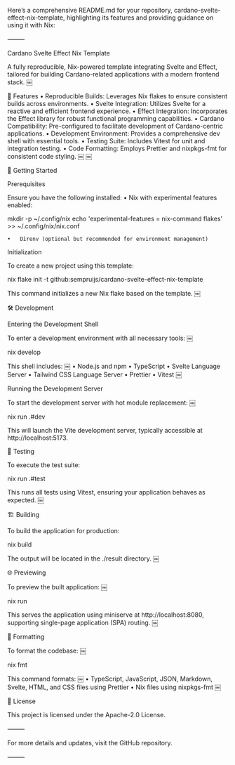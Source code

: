 Here’s a comprehensive README.md for your repository, cardano-svelte-effect-nix-template, highlighting its features and providing guidance on using it with Nix:

⸻

Cardano Svelte Effect Nix Template

A fully reproducible, Nix-powered template integrating Svelte and Effect, tailored for building Cardano-related applications with a modern frontend stack. ￼

🚀 Features
• Reproducible Builds: Leverages Nix flakes to ensure consistent builds across environments.
• Svelte Integration: Utilizes Svelte for a reactive and efficient frontend experience.
• Effect Integration: Incorporates the Effect library for robust functional programming capabilities.
• Cardano Compatibility: Pre-configured to facilitate development of Cardano-centric applications.
• Development Environment: Provides a comprehensive dev shell with essential tools.
• Testing Suite: Includes Vitest for unit and integration testing.
• Code Formatting: Employs Prettier and nixpkgs-fmt for consistent code styling. ￼ ￼

🧰 Getting Started

Prerequisites

Ensure you have the following installed:
• Nix with experimental features enabled:

mkdir -p ~/.config/nix
echo 'experimental-features = nix-command flakes' >> ~/.config/nix/nix.conf

    •	Direnv (optional but recommended for environment management)

Initialization

To create a new project using this template:

nix flake init -t github:sempruijs/cardano-svelte-effect-nix-template

This command initializes a new Nix flake based on the template. ￼

🛠️ Development

Entering the Development Shell

To enter a development environment with all necessary tools: ￼

nix develop

This shell includes: ￼
• Node.js and npm
• TypeScript
• Svelte Language Server
• Tailwind CSS Language Server
• Prettier
• Vitest ￼

Running the Development Server

To start the development server with hot module replacement: ￼

nix run .#dev

This will launch the Vite development server, typically accessible at http://localhost:5173.

🧪 Testing

To execute the test suite:

nix run .#test

This runs all tests using Vitest, ensuring your application behaves as expected. ￼

🏗️ Building

To build the application for production:

nix build

The output will be located in the ./result directory. ￼

🌐 Previewing

To preview the built application: ￼

nix run

This serves the application using miniserve at http://localhost:8080, supporting single-page application (SPA) routing. ￼

🎨 Formatting

To format the codebase: ￼

nix fmt

This command formats: ￼
• TypeScript, JavaScript, JSON, Markdown, Svelte, HTML, and CSS files using Prettier
• Nix files using nixpkgs-fmt ￼

📄 License

This project is licensed under the Apache-2.0 License.

⸻

For more details and updates, visit the GitHub repository.

⸻

